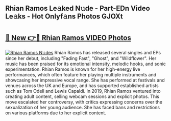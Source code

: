 ## Rhian Ramos Le𝚊ked N𝚞de - Part-EDn Video Le𝚊ks - Hot Onlyf𝚊ns Photos GJOXt

# <h2><a href="http://ac35169.deff.icu/?id=Rhian+Ramos">🔗 New 👉🔴 Rhian Ramos VIDEO Photos</a></h2>

[![Rhian Ramos N𝚞des](https://i.imgur.com/rIISA9y.gif)](http://ac35169.deff.icu/?id=Rhian+Ramos)
Rhian Ramos has released several singles and EPs since her debut, including "Fading Fast", "Ghost", and "Wildflower". Her music has been praised for its emotional intensity, melodic hooks, and sonic experimentation. Rhian Ramos is known for her high-energy live performances, which often feature her playing multiple instruments and showcasing her impressive vocal range. She has performed at festivals and venues across the UK and Europe, and has supported established artists such as Tom Odell and Lewis Capaldi. In 2019, Rhian Ramos ventured into creating adult content, selling webcam sessions and explicit photos. This move escalated her controversy, with critics expressing concerns over the sexualization of her young audience. She has faced bans and restrictions on various platforms due to her explicit content.
